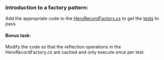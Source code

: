 ### Introduction to a factory pattern:
Add the appropriate code to the [HeroRecordFactory.cs](https://github.com/thedanfields/scrubber_playground_colt/blob/master/scrubber_playground/file_parsers/hero/HeroRecordFactory.cs) to get the [tests](https://github.com/thedanfields/scrubber_playground_colt/blob/master/fileparser.tests.unit/HeroRecordFactoryTests.cs) to pass.

#### Bonus task:  
Modify the code so that the reflection operations in the HeroRecordFactory.cs are cached and only execute once per test.
